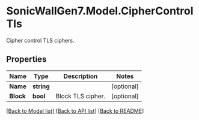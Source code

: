 # SonicWallGen7.Model.CipherControlTls
Cipher control TLS ciphers.

## Properties

Name | Type | Description | Notes
------------ | ------------- | ------------- | -------------
**Name** | **string** |  | [optional] 
**Block** | **bool** | Block TLS cipher. | [optional] 

[[Back to Model list]](../README.md#documentation-for-models) [[Back to API list]](../README.md#documentation-for-api-endpoints) [[Back to README]](../README.md)

